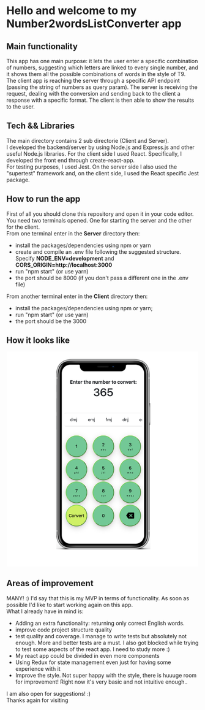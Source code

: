 # Hello and welcome to my Number2wordsListConverter app


## Main functionality
This app has one main purpose: it lets the user enter a specific combination of numbers, suggesting which letters are linked to every single number, and it shows them all the possible combinations of words in the style of T9. <br>
The client app is reaching the server through a specific API endpoint (passing the string of numbers as query param). The server is receiving the request, dealing with the conversion and sending back to the client a response with a specific format. The client is then able to show the results to the user.

## Tech && Libraries
The main directory contains 2 sub directorie (Client and Server). <br>
I developed the backend/server by using Node.js and Express.js and other useful Node.js libraries. For the client side I used React. Specifically, I developed the front end through create-react-app.<br>
For testing purposes, I used Jest. On the server side I also used the "supertest" framework and, on the client side, I used the React specific Jest package.

## How to run the app
First of all you should clone this repository and open it in your code editor. You need two terminals opened. One for starting the server and the other for the client. <br>
From one terminal enter in the **Server** directory then:  
- install the packages/dependencies using npm or yarn
- create and compile an .env file following the suggested structure. Specify **NODE_ENV=development** and **CORS_ORIGIN=http://localhost:3000**
- run "npm start" (or use yarn)
- the port should be 8000 (if you don't pass a different one in the .env file)

From another terminal enter in the **Client** directory then:
- install the packages/dependencies using npm or yarn;
-  run "npm start" (or use yarn)
-  the port should be the 3000

## How it looks like
<p align="center">
  <img src="https://github.com/BeneArinci/number_to_words_list_converter/blob/master/images/app.png" width="500" height="auto"/>
</p>


## Areas of improvement

MANY! :) 
I'd say that this is my MVP in terms of functionality. As soon as possible I'd like to start working again on this app. <br>
What I already have in mind is:
- Adding an extra functionality: returning only correct English words.
- improve code project structure quality
- test quality and coverage. I manage to write tests but absolutely not enough. More and better tests are a must. I also got blocked while trying to test some aspects of the react app. I need to study more :) 
- My react app could be divided in even more components
- Using Redux for state management even just for having some experience with it
- Improve the style. Not super happy with the style, there is huuuge room for improvement! Right now it's very basic and not intuitive enough..

I am also open for suggestions! :) <br>
Thanks again for visiting

